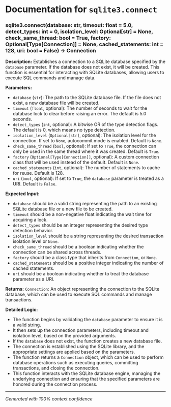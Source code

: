 # Documentation for `sqlite3.connect`

### sqlite3.connect(database: str, timeout: float = 5.0, detect_types: int = 0, isolation_level: Optional[str] = None, check_same_thread: bool = True, factory: Optional[Type[Connection]] = None, cached_statements: int = 128, uri: bool = False) -> Connection

**Description:**
Establishes a connection to a SQLite database specified by the `database` parameter. If the database does not exist, it will be created. This function is essential for interacting with SQLite databases, allowing users to execute SQL commands and manage data.

**Parameters:**
- `database` (`str`): The path to the SQLite database file. If the file does not exist, a new database file will be created.
- `timeout` (`float`, optional): The number of seconds to wait for the database lock to clear before raising an error. The default is 5.0 seconds.
- `detect_types` (`int`, optional): A bitwise OR of the type detection flags. The default is 0, which means no type detection.
- `isolation_level` (`Optional[str]`, optional): The isolation level for the connection. If set to `None`, autocommit mode is enabled. Default is `None`.
- `check_same_thread` (`bool`, optional): If set to `True`, the connection can only be used in the same thread where it was created. Default is `True`.
- `factory` (`Optional[Type[Connection]]`, optional): A custom connection class that will be used instead of the default. Default is `None`.
- `cached_statements` (`int`, optional): The number of statements to cache for reuse. Default is 128.
- `uri` (`bool`, optional): If set to `True`, the `database` parameter is treated as a URI. Default is `False`.

**Expected Input:**
- `database` should be a valid string representing the path to an existing SQLite database file or a new file to be created.
- `timeout` should be a non-negative float indicating the wait time for acquiring a lock.
- `detect_types` should be an integer representing the desired type detection behavior.
- `isolation_level` should be a string representing the desired transaction isolation level or `None`.
- `check_same_thread` should be a boolean indicating whether the connection can be shared across threads.
- `factory` should be a class type that inherits from `Connection`, or `None`.
- `cached_statements` should be a positive integer indicating the number of cached statements.
- `uri` should be a boolean indicating whether to treat the database parameter as a URI.

**Returns:**
`Connection`: An object representing the connection to the SQLite database, which can be used to execute SQL commands and manage transactions.

**Detailed Logic:**
- The function begins by validating the `database` parameter to ensure it is a valid string.
- It then sets up the connection parameters, including timeout and isolation level, based on the provided arguments.
- If the `database` does not exist, the function creates a new database file.
- The connection is established using the SQLite library, and the appropriate settings are applied based on the parameters.
- The function returns a `Connection` object, which can be used to perform database operations such as executing queries, committing transactions, and closing the connection.
- This function interacts with the SQLite database engine, managing the underlying connection and ensuring that the specified parameters are honored during the connection process.

---
*Generated with 100% context confidence*
